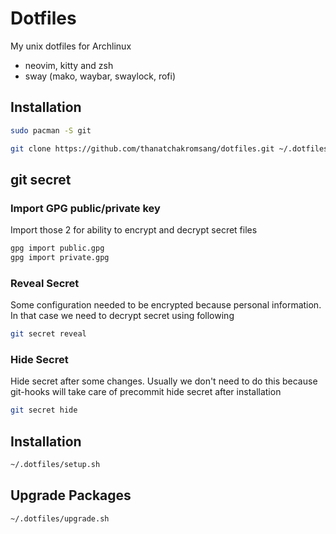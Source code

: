 # Dotfiles

My unix dotfiles for Archlinux

- neovim, kitty and zsh
- sway (mako, waybar, swaylock, rofi)

## __Installation__

```bash
sudo pacman -S git

git clone https://github.com/thanatchakromsang/dotfiles.git ~/.dotfiles
```

## git secret

### Import GPG public/private key

Import those 2 for ability to encrypt and decrypt secret files

```bash
gpg import public.gpg
gpg import private.gpg
```

### Reveal Secret

Some configuration needed to be encrypted because personal information. In that
case we need to decrypt secret using following

```bash
git secret reveal
```

### Hide Secret

Hide secret after some changes. Usually we don't need to do this because git-hooks
will take care of precommit hide secret after installation

```bash
git secret hide
```

## Installation

```bash
~/.dotfiles/setup.sh
```

## Upgrade Packages

```bash
~/.dotfiles/upgrade.sh
```
